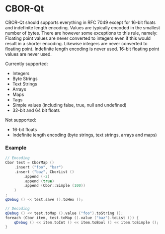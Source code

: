 # CBOR-Qt

CBOR-Qt should supports everything in RFC 7049 except for 16-bit floats and
indefinite length encoding. Values are typically encoded in the smallest number
of bytes. There are however some exceptions to this rule, namely: Floating point
values are never converted to integers even if this would result in a shorter
encoding. Likewise integers are never converted to floating point. Indefinite
length encoding is never used. 16-bit floating point values are never used.

Currently supported:

* Integers
* Byte Strings
* Text Strings
* Arrays
* Maps
* Tags
* Simple values (including false, true, null and undefined)
* 32-bit and 64 bit floats

Not supported:

* 16-bit floats
* Indefinite length encoding (byte strings, text strings, arrays and maps)


### Example

```c++
// Encoding
Cbor test = CborMap ()
    .insert ("foo", "bar")
    .insert ("baz", CborList ()
        .append (-2)
        .append (true)
        .append (Cbor::Simple (100))
    )
;
qDebug () << test.save ().toHex ();

// Decoding
qDebug () << test.toMap ().value ("foo").toString ();
foreach (Cbor item, test.toMap ().value ("baz").toList ()) {
	qDebug () << item.toInt () << item.toBool () << item.toSimple ();
}
```

